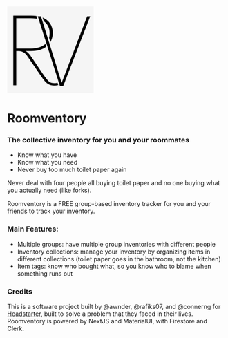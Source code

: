 <img src="./public/rv_logo.png" alt="roomventory logo" width="200px" />

# Roomventory

### The collective inventory for you and your roommates

* Know what you have
* Know what you need
* Never buy too much toilet paper again

Never deal with four people all buying toilet paper and no one buying what you actually need (like forks).

Roomventory is a FREE group-based inventory tracker for you and your friends to track your inventory.

### Main Features:
* Multiple groups: have multiple group inventories with different people
* Inventory collections: manage your inventory by organizing items in different collections (toilet paper goes in the bathroom, not the kitchen)
* Item tags: know who bought what, so you know who to blame when something runs out

### Credits
This is a software project built by @awnder, @rafiks07, and @connerng for [Headstarter](https://headstarter.co/), built to solve a problem that they faced in their lives. 
Roomventory is powered by NextJS and MaterialUI, with Firestore and Clerk.
